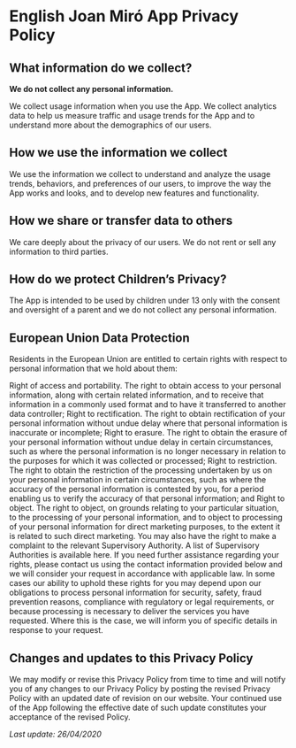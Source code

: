 # English Joan Miró App Privacy Policy

## What information do we collect?

**We do not collect any personal information.**

We collect usage information when you use the App. We collect analytics data to help us measure traffic and usage trends for the App and to understand more about the demographics of our users.

## How we use the information we collect

We use the information we collect to understand and analyze the usage trends, behaviors, and preferences of our users, to improve the way the App works and looks, and to develop new features and functionality.

## How we share or transfer data to others

We care deeply about the privacy of our users. We do not rent or sell any information to third parties.

## How do we protect Children’s Privacy?

The App is intended to be used by children under 13 only with the consent and oversight of a parent and we do not collect any personal information.

## European Union Data Protection

Residents in the European Union are entitled to certain rights with respect to personal information that we hold about them:

Right of access and portability. The right to obtain access to your personal information, along with certain related information, and to receive that information in a commonly used format and to have it transferred to another data controller;
Right to rectification. The right to obtain rectification of your personal information without undue delay where that personal information is inaccurate or incomplete;
Right to erasure. The right to obtain the erasure of your personal information without undue delay in certain circumstances, such as where the personal information is no longer necessary in relation to the purposes for which it was collected or processed;
Right to restriction. The right to obtain the restriction of the processing undertaken by us on your personal information in certain circumstances, such as where the accuracy of the personal information is contested by you, for a period enabling us to verify the accuracy of that personal information; and
Right to object. The right to object, on grounds relating to your particular situation, to the processing of your personal information, and to object to processing of your personal information for direct marketing purposes, to the extent it is related to such direct marketing.
You may also have the right to make a complaint to the relevant Supervisory Authority. A list of Supervisory Authorities is available here. If you need further assistance regarding your rights, please contact us using the contact information provided below and we will consider your request in accordance with applicable law. In some cases our ability to uphold these rights for you may depend upon our obligations to process personal information for security, safety, fraud prevention reasons, compliance with regulatory or legal requirements, or because processing is necessary to deliver the services you have requested. Where this is the case, we will inform you of specific details in response to your request.


## Changes and updates to this Privacy Policy

We may modify or revise this Privacy Policy from time to time and will notify you of any changes to our Privacy Policy by posting the revised Privacy Policy with an updated date of revision on our website. Your continued use of the App following the effective date of such update constitutes your acceptance of the revised Policy.

*Last update: 26/04/2020*
